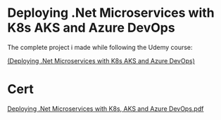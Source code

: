 # Deploying .Net Microservices with K8s AKS and Azure DevOps

The complete project i made while following the Udemy course:

[(Deploying .Net Microservices with K8s AKS and Azure DevOps)](https://www.udemy.com/course/deploying-net-microservices-with-k8s-aks-and-azure-devops/)

# Cert #
[Deploying .Net Microservices with K8s, AKS and Azure DevOps.pdf](https://github.com/Flamehawk7/Deploying-.Net-Microservices-with-K8s-AKS-and-Azure-DevOps/files/12499949/Deploying.Net.Microservices.with.K8s.AKS.and.Azure.DevOps.pdf)
